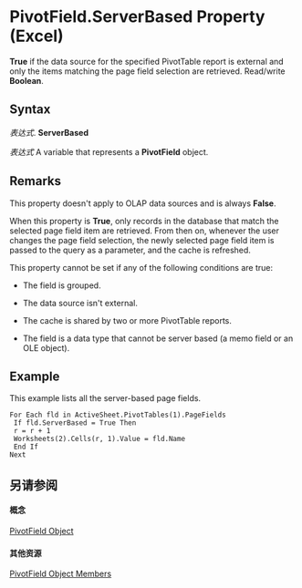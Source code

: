 
# PivotField.ServerBased Property (Excel)

 **True** if the data source for the specified PivotTable report is external and only the items matching the page field selection are retrieved. Read/write **Boolean**.


## Syntax

 _表达式_. **ServerBased**

 _表达式_ A variable that represents a **PivotField** object.


## Remarks

This property doesn't apply to OLAP data sources and is always  **False**.

When this property is  **True**, only records in the database that match the selected page field item are retrieved. From then on, whenever the user changes the page field selection, the newly selected page field item is passed to the query as a parameter, and the cache is refreshed.

This property cannot be set if any of the following conditions are true:




- The field is grouped.
    
- The data source isn't external.
    
- The cache is shared by two or more PivotTable reports.
    
- The field is a data type that cannot be server based (a memo field or an OLE object).
    



## Example

This example lists all the server-based page fields.


```
For Each fld in ActiveSheet.PivotTables(1).PageFields 
 If fld.ServerBased = True Then 
 r = r + 1 
 Worksheets(2).Cells(r, 1).Value = fld.Name 
 End If 
Next
```


## 另请参阅


#### 概念


[PivotField Object](52784960-e2da-b43a-1e37-2d4dae61c6d8.md)
#### 其他资源


[PivotField Object Members](http://msdn.microsoft.com/library/4a6ea12a-072c-a386-c855-7bf5f6eadd46%28Office.15%29.aspx)